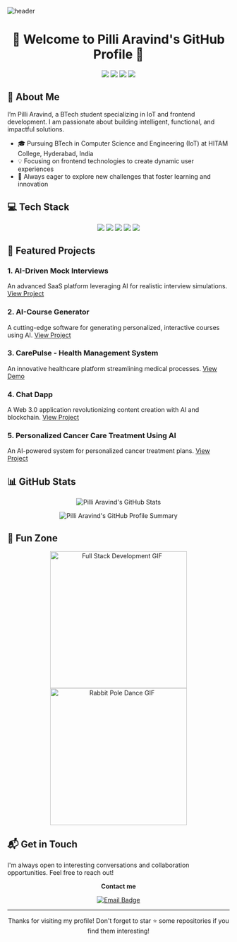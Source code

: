 ![header](https://capsule-render.vercel.app/api?type=slice&color=c8a4ea&height=190&section=header&text=Pilli%20Aravind&fontColor=236FD7&fontAlignX=45&fontAlignY=65&fontSize=80&animation=twinkling)

<h1 align="center">👋 Welcome to Pilli Aravind's GitHub Profile 👋</h1>

<p align="center">
  <a href="https://pilli-Aravind-portfolio.netlify.app/"><img src="https://img.shields.io/badge/Portfolio-FA829D?style=for-the-badge&logo=D-Wave Systems&logoColor=white"/></a>
  <a href="https://www.linkedin.com/in/itsmearavindpilli/"><img src="https://img.shields.io/badge/LinkedIn-0A66C2?style=for-the-badge&logo=LinkedIn&logoColor=white"/></a>
  <a href="https://drive.google.com/file/d/1DAvXh5f7rGmMwNGjaF9Pnbk8jUjnyF8A/view?usp=sharing"><img src="https://img.shields.io/badge/Resume-brightgreen?style=for-the-badge&logo=airplayvideo&logoColor=white"/></a>
  <a href="mailto:aravindpilli4@gmail.com"><img src="https://img.shields.io/badge/Gmail-d14836?style=for-the-badge&logo=Gmail&logoColor=white"/></a>
</p>

## 🚀 About Me

I’m Pilli Aravind, a BTech student specializing in IoT and frontend development. I am passionate about building intelligent, functional, and impactful solutions.

- 🎓 Pursuing BTech in Computer Science and Engineering (IoT) at HITAM College, Hyderabad, India
- 💡 Focusing on frontend technologies to create dynamic user experiences
- 🌱 Always eager to explore new challenges that foster learning and innovation

## 💻 Tech Stack

<p align="center">
  <img src="https://img.shields.io/badge/-HTML-E34F26?style=for-the-badge&logo=html5&logoColor=white"/>
  <img src="https://img.shields.io/badge/-CSS-1572B6?style=for-the-badge&logo=css3&logoColor=white"/>
  <img src="https://img.shields.io/badge/-JavaScript-F7DF1E?style=for-the-badge&logo=javascript&logoColor=black"/>
  <img src="https://img.shields.io/badge/-React-61DAFB?style=for-the-badge&logo=react&logoColor=black"/>
  <img src="https://img.shields.io/badge/-Bootstrap-7952B3?style=for-the-badge&logo=bootstrap&logoColor=white"/>
</p>

## 🌟 Featured Projects

### 1. AI-Driven Mock Interviews
An advanced SaaS platform leveraging AI for realistic interview simulations. [View Project](https://ai-mockup.vercel.app/)

### 2. AI-Course Generator
A cutting-edge software for generating personalized, interactive courses using AI. [View Project](https://ai-course-generator-six.vercel.app/)

### 3. CarePulse - Health Management System
An innovative healthcare platform streamlining medical processes. [View Demo](https://www.youtube.com/watch?v=lEflo_sc82g)

### 4. Chat Dapp
A Web 3.0 application revolutionizing content creation with AI and blockchain. [View Project](https://mega-bot-sigma.vercel.app/)

### 5. Personalized Cancer Care Treatment Using AI
An AI-powered system for personalized cancer treatment plans. [View Project](https://demux-404hacks.vercel.app/)

## 📊 GitHub Stats

<p align="center">
  <img src="https://github-readme-stats.vercel.app/api?username=KKBAE143&show_icons=true&theme=aura" alt="Pilli Aravind's GitHub Stats" />
</p>

<p align="center">
  <img src="http://github-profile-summary-cards.vercel.app/api/cards/profile-details?username=KKBAE143&theme=algolia" alt="Pilli Aravind's GitHub Profile Summary" />
</p>

## 🎨 Fun Zone

<p align="center">
  <img src="./full-stack-development.gif" height="310" alt="Full Stack Development GIF"/>
  <img src="./rabbitPoleDance.webp" height="310" alt="Rabbit Pole Dance GIF"/>
</p>

## 📬 Get in Touch

I'm always open to interesting conversations and collaboration opportunities. Feel free to reach out!

<p align="center">
  <strong>Contact me</strong>
</p>

<p align="center">
  <a href="mailto:aravindpilli4@gmail.com">
    <img src="https://img.shields.io/badge/Email-aravindpilli4%40gmail.com-blue?style=for-the-badge&logo=gmail" alt="Email Badge"/>
  </a>
</p>

---

<p align="center">
  Thanks for visiting my profile! Don't forget to star ⭐ some repositories if you find them interesting!
</p>
